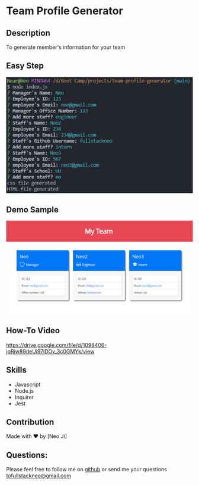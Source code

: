 # Team Profile Generator

## Description

To generate member's information for your team

## Easy Step

![image](https://github.com/fullstackneo/team-profile-generator/blob/main/assets/screenshot/screenshot1.jpg)

## Demo Sample

![image](https://github.com/fullstackneo/team-profile-generator/blob/main/assets/screenshot/screenshot2.jpg)

## How-To Video

https://drive.google.com/file/d/1098406-jqRiw89deUi97lDOv_3c0GMYk/view

## Skills

- Javascript
- Node.js
- Inquirer
- Jest

## Contribution

Made with ❤️ by [Neo Ji]

## Questions:

Please feel free to follow me on [github](https://github.com/fullstackneo) or send me your questions tofullstackneo@gmail.com
